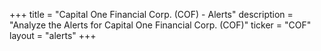 +++
title = "Capital One Financial Corp. (COF) - Alerts"
description = "Analyze the Alerts for Capital One Financial Corp. (COF)"
ticker = "COF"
layout = "alerts"
+++

